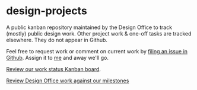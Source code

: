 # design-projects
A public kanban repository maintained by the Design Office to track (mostly) public design work.
Other project work &amp; one-off tasks are tracked elsewhere. They do not appear in Github.

Feel free to request work or comment on current work by [filing an issue in Github](https://github.com/Chicago/design-projects/issues). Assign it to [me](https://github.com/jdkunesh) and away we'll go. 

[Review our work status Kanban board](https://github.com/Chicago/design-projects/projects/1).

[Review Design Office work against our milestones](https://github.com/Chicago/design-projects/milestones?direction=asc&sort=title&state=open)
